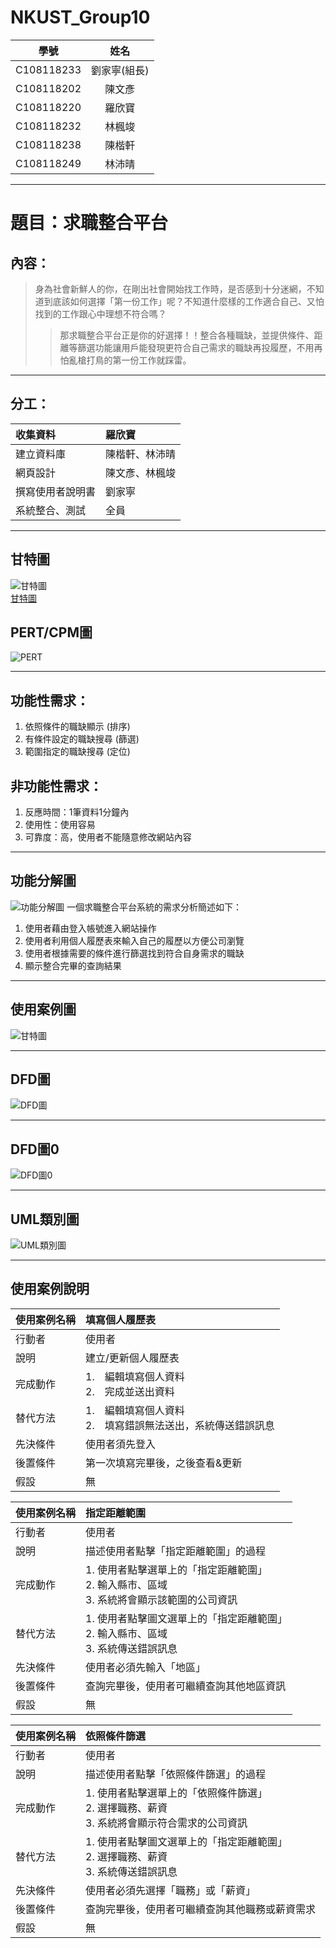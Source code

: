 # NKUST_Group10
 |        學號      |       姓名         |  
 | :-------------: | :-------------: |  
 | C108118233 | 劉家寧(組長)      |  
 | C108118202 | 陳文彥            |  
 | C108118220 | 羅欣寶            |  
 | C108118232 | 林楓竣            |  
 | C108118238 | 陳楷軒            |  
 | C108118249 | 林沛晴            |  
---
# 題目：求職整合平台
## 內容：    
> 身為社會新鮮人的你，在剛出社會開始找工作時，是否感到十分迷網，不知道到底該如何選擇「第一份工作」呢？不知道什麼樣的工作適合自己、又怕找到的工作跟心中理想不符合嗎？
>> 那求職整合平台正是你的好選擇！！整合各種職缺，並提供條件、距離等篩選功能讓用戶能發現更符合自己需求的職缺再投履歷，不用再怕亂槍打鳥的第一份工作就踩雷。
---
## 分工：   
| 收集資料 | 羅欣寶 | 
| :------------- | :------------- | 
| 建立資料庫 | 陳楷軒、林沛晴 | 
| 網頁設計 | 陳文彥、林楓竣 | 
| 撰寫使用者說明書 | 劉家寧 | 
| 系統整合、測試 | 全員 | 
---
## 甘特圖
![甘特圖](甘特圖.jpg)   
[甘特圖](https://hackmd.io/@isLy0nG2SxyJIpSQVodlwA/BJr2Os9HY)

## PERT/CPM圖
![PERT](PERT-CPM.PNG)
   
---   
## 功能性需求：
1. 依照條件的職缺顯示 (排序)
2. 有條件設定的職缺搜尋 (篩選)
3. 範圍指定的職缺搜尋 (定位)   

## 非功能性需求：
1. 反應時間：1筆資料1分鐘內
2. 使用性：使用容易
3. 可靠度：高，使用者不能隨意修改網站內容
   
---
## 功能分解圖   
![功能分解圖](功能表.png)
   一個求職整合平台系統的需求分析簡述如下：
1. 使用者藉由登入帳號進入網站操作
2. 使用者利用個人履歷表來輸入自己的履歷以方便公司瀏覽
3. 使用者根據需要的條件進行篩選找到符合自身需求的職缺
4. 顯示整合完畢的查詢結果
---   
## 使用案例圖   
![甘特圖](使用案例圖.png)   

---   

## DFD圖   
![DFD圖](DFD圖.jpg)

---
## DFD圖0
![DFD圖0](DFD圖0.png)

---

## UML類別圖
![UML類別圖](UML類別圖.jpg)
   
---
## 使用案例說明   
| 使用案例名稱	| 填寫個人履歷表 | 
| :------------- | :------------- | 
| 行動者	| 使用者 | 
| 說明	| 建立/更新個人履歷表 | 
| 完成動作	| 1.　編輯填寫個人資料 <br>2.　完成並送出資料 | 
| 替代方法	| 1.　編輯填寫個人資料 <br>2.　填寫錯誤無法送出，系統傳送錯誤訊息 | 
| 先決條件	| 使用者須先登入 | 
| 後置條件	| 第一次填寫完畢後，之後查看&更新 | 
| 假設	| 無 |    

| 使用案例名稱	| 指定距離範圍 | 
| :------------- | :------------- |  
| 行動者	| 使用者 | 
| 說明	| 描述使用者點擊「指定距離範圍」的過程 | 
| 完成動作	| 1. 使用者點擊選單上的「指定距離範圍」<br>2. 輸入縣市、區域<br>3. 系統將會顯示該範圍的公司資訊 | 
| 替代方法	| 1. 使用者點擊圖文選單上的「指定距離範圍」<br>2. 輸入縣市、區域<br>3. 系統傳送錯誤訊息 | 
| 先決條件	| 使用者必須先輸入「地區」 | 
| 後置條件	| 查詢完畢後，使用者可繼續查詢其他地區資訊 | 
| 假設	| 無 |    

| 使用案例名稱	| 依照條件篩選 | 
| :------------- | :------------- |  
| 行動者	| 使用者 | 
| 說明	| 描述使用者點擊「依照條件篩選」的過程 | 
| 完成動作	| 1. 使用者點擊選單上的「依照條件篩選」<br>2. 選擇職務、薪資<br>3. 系統將會顯示符合需求的公司資訊 | 
| 替代方法	| 1. 使用者點擊圖文選單上的「指定距離範圍」<br>2. 選擇職務、薪資<br>	3. 系統傳送錯誤訊息 | 
| 先決條件	| 使用者必須先選擇「職務」或「薪資」 | 
| 後置條件	| 查詢完畢後，使用者可繼續查詢其他職務或薪資需求 | 
| 假設	| 無 | 
